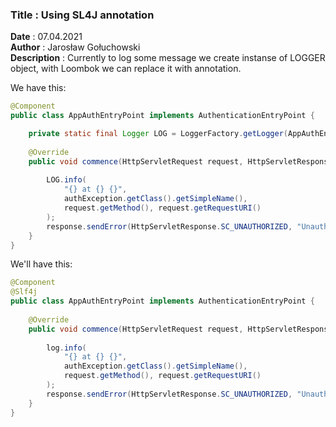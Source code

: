 ### <b>Title</b> : Using SL4J annotation

<b>Date</b> : 07.04.2021   
<b>Author</b> : Jarosław Gołuchowski  
<b>Description</b> : Currently to log some message we create instanse of LOGGER object, with Loombok we can replace it
with annotation.

We have this:

```java
@Component
public class AppAuthEntryPoint implements AuthenticationEntryPoint {

	private static final Logger LOG = LoggerFactory.getLogger(AppAuthEntryPoint.class);
	
	@Override
	public void commence(HttpServletRequest request, HttpServletResponse response, AuthenticationException authException) throws IOException {
		
		LOG.info(
			"{} at {} {}",
			authException.getClass().getSimpleName(),
			request.getMethod(), request.getRequestURI()
		);
		response.sendError(HttpServletResponse.SC_UNAUTHORIZED, "Unauthorized");
	}
}
```

We'll have this:

```java
@Component
@Slf4j
public class AppAuthEntryPoint implements AuthenticationEntryPoint {
	
	@Override
	public void commence(HttpServletRequest request, HttpServletResponse response, AuthenticationException authException) throws IOException {
		
		log.info(
			"{} at {} {}",
			authException.getClass().getSimpleName(),
			request.getMethod(), request.getRequestURI()
		);
		response.sendError(HttpServletResponse.SC_UNAUTHORIZED, "Unauthorized");
	}
}
```